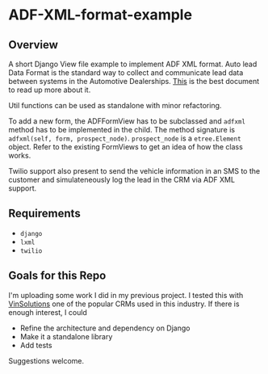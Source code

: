 # ADF-XML-format-example
Overview
------------------
A short Django View file example to implement ADF XML format. Auto lead Data Format is the standard way to collect and communicate lead data between systems in the Automotive Dealerships. [This](http://www.entmerch.org/programsinitiatives/the-ema-metadata-structure/autolead_data_format.pdf) is the best document to read up more about it.

Util functions can be used as standalone with minor refactoring.

To add a new form, the ADFFormView has to be subclassed and `adfxml` method has to be implemented in the child. The method signature is `adfxml(self, form, prospect_node)`. `prospect_node` is a `etree.Element` object. Refer to the existing FormViews to get an idea of how the class works.

Twilio support also present to send the vehicle information in an SMS to the customer and simulateneously log the lead in the CRM via ADF XML support.

Requirements
------------------

- `django`
- `lxml`
- `twilio`

Goals for this Repo
---------------------

I'm uploading some work I did in my previous project. I tested this with [VinSolutions](http://www.vinsolutions.com/) one of the popular CRMs used in this industry. If there is enough interest, I could

- Refine the architecture and dependency on Django
- Make it a standalone library 
- Add tests

Suggestions welcome.
